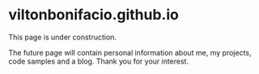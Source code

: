 # viltonbonifacio.github.io
This page is under construction.

The future page will contain personal information about me, my projects, code samples and a blog. Thank you for your interest.

